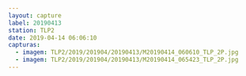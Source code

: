 ```yaml
---
layout: capture
label: 20190413
station: TLP2
date: 2019-04-14 06:06:10
capturas:
  - imagem: TLP2/2019/201904/20190413/M20190414_060610_TLP_2P.jpg
  - imagem: TLP2/2019/201904/20190413/M20190414_065423_TLP_2P.jpg
---
```

